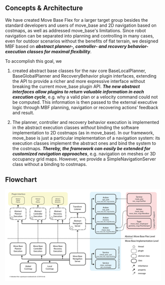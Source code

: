 ## Concepts & Architecture

We have created Move Base Flex for a larger target group besides the standard developers and users of move_base and 2D navigation based on costmaps, as well as addressed move_base's limitations. Since robot navigation can be separated into planning and controlling in many cases, even for outdoor scenarios without the benefits of flat terrain, we designed MBF based on ***abstract planner-, controller- and recovery behavior-execution classes for maximal flexibility***. 

To accomplish this goal, we 

1. created abstract base classes for the nav core BaseLocalPlanner, BaseGlobalPlanner and RecoveryBehavior plugin interfaces, extending the API to provide a richer and more expressive interface without breaking the current move_base plugin API. 
***The new abstract interfaces allow plugins to return valuable information in each execution cycle***, e.g. why a valid plan or a velocity command could not be computed. This information is then passed to the external executive logic through MBF planning, navigation or recovering actions’ feedback and result. 

2. The planner, controller and recovery behavior execution is implemented in the abstract execution classes *without* binding the software implementation to 2D costmaps (as in move_base). In our framework, move_base is just a particular implementation of a navigation system: its execution classes implement the abstract ones and bind the system to the costmaps. 
***Thereby, the framework can easily be extended for customized navigation approaches***, e.g. navigation on meshes or 3D occupancy grid maps. However, we provide a SimpleNavigationServer class without a binding to costmaps.

## Flowchart
![MBF architecture](./../img/move_base_flex.png)